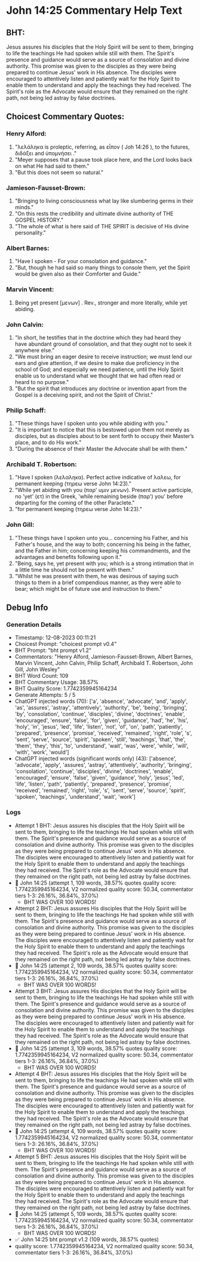 # John 14:25 Commentary Help Text

## BHT:
Jesus assures his disciples that the Holy Spirit will be sent to them, bringing to life the teachings He had spoken while still with them. The Spirit's presence and guidance would serve as a source of consolation and divine authority. This promise was given to the disciples as they were being prepared to continue Jesus' work in His absence. The disciples were encouraged to attentively listen and patiently wait for the Holy Spirit to enable them to understand and apply the teachings they had received. The Spirit's role as the Advocate would ensure that they remained on the right path, not being led astray by false doctrines.

## Choicest Commentary Quotes:
### Henry Alford:
1. "λελάληκα is proleptic, referring, as εἶπον ( Joh 14:26 ), to the futures, διδάξει and ὑπομνήσει ."
2. "Meyer supposes that a pause took place here, and the Lord looks back on what He had said to them."
3. "But this does not seem so natural."

### Jamieson-Fausset-Brown:
1. "Bringing to living consciousness what lay like slumbering germs in their minds." 
2. "On this rests the credibility and ultimate divine authority of THE GOSPEL HISTORY." 
3. "The whole of what is here said of THE SPIRIT is decisive of His divine personality."

### Albert Barnes:
1. "Have I spoken - For your consolation and guidance."
2. "But, though he had said so many things to console them, yet the Spirit would be given also as their Comforter and Guide."

### Marvin Vincent:
1. Being yet present [μενων] . Rev., stronger and more literally, while yet abiding.


### John Calvin:
1. "In short, he testifies that in the doctrine which they had heard they have abundant ground of consolation, and that they ought not to seek it anywhere else."
2. "We must bring an eager desire to receive instruction; we must lend our ears and give attention, if we desire to make due proficiency in the school of God; and especially we need patience, until the Holy Spirit enable us to understand what we thought that we had often read or heard to no purpose."
3. "But the spirit that introduces any doctrine or invention apart from the Gospel is a deceiving spirit, and not the Spirit of Christ."

### Philip Schaff:
1. "These things have I spoken unto you while abiding with you." 
2. "It is important to notice that this is bestowed upon them not merely as disciples, but as disciples about to be sent forth to occupy their Master’s place, and to do His work." 
3. "During the absence of their Master the Advocate shall be with them."

### Archibald T. Robertson:
1. "Have I spoken (λελαληκα). Perfect active indicative of λαλεω, for permanent keeping (τηρεω verse John 14:23)."
2. "While yet abiding with you (παρ' υμιν μενων). Present active participle, no 'yet' (ετ) in the Greek, 'while remaining beside (παρ') you' before departing for the coming of the other Paraclete."
3. "for permanent keeping (τηρεω verse John 14:23)."

### John Gill:
1. "These things have I spoken unto you... concerning his Father, and his Father's house, and the way to both; concerning his being in the father, and the Father in him; concerning keeping his commandments, and the advantages and benefits following upon it." 
2. "Being, says he, yet present with you; which is a strong intimation that in a little time he should not be present with them."  
3. "Whilst he was present with them, he was desirous of saying such things to them in a brief compendious manner, as they were able to bear; which might be of future use and instruction to them."


## Debug Info
### Generation Details
- Timestamp: 12-08-2023 00:11:21
- Choicest Prompt: "choicest prompt v0.4"
- BHT Prompt: "bht prompt v1.2"
- Commentators: "Henry Alford, Jamieson-Fausset-Brown, Albert Barnes, Marvin Vincent, John Calvin, Philip Schaff, Archibald T. Robertson, John Gill, John Wesley"
- BHT Word Count: 109
- BHT Commentary Usage: 38.57%
- BHT Quality Score: 1.7742359945164234
- Generate Attempts: 5 / 5
- ChatGPT injected words (70):
	['a', 'absence', 'advocate', 'and', 'apply', 'as', 'assures', 'astray', 'attentively', 'authority', 'be', 'being', 'bringing', 'by', 'consolation', 'continue', 'disciples', 'divine', 'doctrines', 'enable', 'encouraged', 'ensure', 'false', 'for', 'given', 'guidance', 'had', 'he', 'his', 'holy', 'in', 'jesus', 'led', 'life', 'listen', 'not', 'of', 'on', 'path', 'patiently', 'prepared', 'presence', 'promise', 'received', 'remained', 'right', 'role', 's', 'sent', 'serve', 'source', 'spirit', 'spoken', 'still', 'teachings', 'that', 'the', 'them', 'they', 'this', 'to', 'understand', 'wait', 'was', 'were', 'while', 'will', 'with', 'work', 'would']
- ChatGPT injected words (significant words only) (43):
	['absence', 'advocate', 'apply', 'assures', 'astray', 'attentively', 'authority', 'bringing', 'consolation', 'continue', 'disciples', 'divine', 'doctrines', 'enable', 'encouraged', 'ensure', 'false', 'given', 'guidance', 'holy', 'jesus', 'led', 'life', 'listen', 'path', 'patiently', 'prepared', 'presence', 'promise', 'received', 'remained', 'right', 'role', 's', 'sent', 'serve', 'source', 'spirit', 'spoken', 'teachings', 'understand', 'wait', 'work']

### Logs
- Attempt 1 BHT: Jesus assures his disciples that the Holy Spirit will be sent to them, bringing to life the teachings He had spoken while still with them. The Spirit's presence and guidance would serve as a source of consolation and divine authority. This promise was given to the disciples as they were being prepared to continue Jesus' work in His absence. The disciples were encouraged to attentively listen and patiently wait for the Holy Spirit to enable them to understand and apply the teachings they had received. The Spirit's role as the Advocate would ensure that they remained on the right path, not being led astray by false doctrines.
- 🔄 John 14:25 (attempt 1, 109 words, 38.57% quotes quality score: 1.7742359945164234, V2 normalized quality score: 50.34, commentator tiers 1-3: 26.16%, 36.84%, 37.0%) 
	- BHT WAS OVER 100 WORDS!
- Attempt 2 BHT: Jesus assures His disciples that the Holy Spirit will be sent to them, bringing to life the teachings He had spoken while still with them. The Spirit's presence and guidance would serve as a source of consolation and divine authority. This promise was given to the disciples as they were being prepared to continue Jesus' work in His absence. The disciples were encouraged to attentively listen and patiently wait for the Holy Spirit to enable them to understand and apply the teachings they had received. The Spirit's role as the Advocate would ensure that they remained on the right path, not being led astray by false doctrines.
- 🔄 John 14:25 (attempt 2, 109 words, 38.57% quotes quality score: 1.7742359945164234, V2 normalized quality score: 50.34, commentator tiers 1-3: 26.16%, 36.84%, 37.0%) 
	- BHT WAS OVER 100 WORDS!
- Attempt 3 BHT: Jesus assures His disciples that the Holy Spirit will be sent to them, bringing to life the teachings He had spoken while still with them. The Spirit's presence and guidance would serve as a source of consolation and divine authority. This promise was given to the disciples as they were being prepared to continue Jesus' work in His absence. The disciples were encouraged to attentively listen and patiently wait for the Holy Spirit to enable them to understand and apply the teachings they had received. The Spirit's role as the Advocate would ensure that they remained on the right path, not being led astray by false doctrines.
- 🔄 John 14:25 (attempt 3, 109 words, 38.57% quotes quality score: 1.7742359945164234, V2 normalized quality score: 50.34, commentator tiers 1-3: 26.16%, 36.84%, 37.0%) 
	- BHT WAS OVER 100 WORDS!
- Attempt 4 BHT: Jesus assures His disciples that the Holy Spirit will be sent to them, bringing to life the teachings He had spoken while still with them. The Spirit's presence and guidance would serve as a source of consolation and divine authority. This promise was given to the disciples as they were being prepared to continue Jesus' work in His absence. The disciples were encouraged to attentively listen and patiently wait for the Holy Spirit to enable them to understand and apply the teachings they had received. The Spirit's role as the Advocate would ensure that they remained on the right path, not being led astray by false doctrines.
- 🔄 John 14:25 (attempt 4, 109 words, 38.57% quotes quality score: 1.7742359945164234, V2 normalized quality score: 50.34, commentator tiers 1-3: 26.16%, 36.84%, 37.0%) 
	- BHT WAS OVER 100 WORDS!
- Attempt 5 BHT: Jesus assures His disciples that the Holy Spirit will be sent to them, bringing to life the teachings He had spoken while still with them. The Spirit's presence and guidance would serve as a source of consolation and divine authority. This promise was given to the disciples as they were being prepared to continue Jesus' work in His absence. The disciples were encouraged to attentively listen and patiently wait for the Holy Spirit to enable them to understand and apply the teachings they had received. The Spirit's role as the Advocate would ensure that they remained on the right path, not being led astray by false doctrines.
- 🔄 John 14:25 (attempt 5, 109 words, 38.57% quotes quality score: 1.7742359945164234, V2 normalized quality score: 50.34, commentator tiers 1-3: 26.16%, 36.84%, 37.0%) 
	- BHT WAS OVER 100 WORDS!
- ✅ John 14:25 bht prompt v1.2 (109 words, 38.57% quotes)
- quality score: 1.7742359945164234, V2 normalized quality score: 50.34, commentator tiers 1-3: 26.16%, 36.84%, 37.0%)